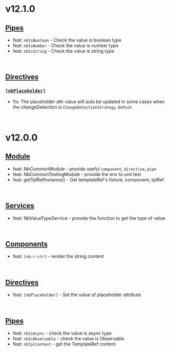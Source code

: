 # v12.1.0
## [Pipes](https://github.com/bigBear713/nb-common/blob/master/projects/nb-common/CHANGELOG.EN.md#Pipes "Pipes")
- feat: `nbIsBoolean` - Check the value is boolean type
- feat: `nbIsNumber` - Check the value is number type
- feat: `nbIsString` - Check the value is string type

<br/>

## [Directives](https://github.com/bigBear713/nb-common/blob/master/projects/nb-common/CHANGELOG.EN.md#Directives "Directives")
### [`[nbPlaceholder]`](https://github.com/bigBear713/nb-common/blob/master/projects/nb-common/CHANGELOG.EN.md#nbplaceholder "nbPlaceholder")
- fix: The placeholder attr value will auto be updated in some cases when the changeDetection is `ChangeDetectionStrategy.OnPush`

<br/>

# v12.0.0
## [Module](https://github.com/bigBear713/nb-common/blob/master/projects/nb-common/CHANGELOG.EN.md#Module "Module")
- feat: NbCommonModule - provide useful `component`, `directive`, `pipe`
- feat: NbCommonTestingModule - provide the env to unit test
- feat: getTplRefInstance() - Get templateRef's fixture, component, tplRef

<br>

## [Services](https://github.com/bigBear713/nb-common/blob/master/projects/nb-common/CHANGELOG.EN.md#Services "Services")
- feat: NbValueTypeService - provide the function to get the type of value

<br>

## [Components](https://github.com/bigBear713/nb-common/blob/master/projects/nb-common/CHANGELOG.EN.md#Components "Components")
- feat: `[nb-r-str]` - render the string content

<br>

## [Directives](https://github.com/bigBear713/nb-common/blob/master/projects/nb-common/CHANGELOG.EN.md#Directives "Directives")
- feat: `[nbPlaceholder]` - Set the value of placeholder attribute

<br>

## [Pipes](https://github.com/bigBear713/nb-common/blob/master/projects/nb-common/CHANGELOG.EN.md#Pipes "Pipes")
- feat: `nbIsAsync` - check the value is async type
- feat: `nbIsObservable` - check the value is Observable
- feat: `nbTplContent` - get the TemplateRef content 